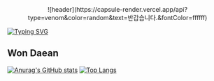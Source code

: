 <div align=center>
  ![header](https://capsule-render.vercel.app/api?type=venom&color=random&text=반갑습니다.&fontColor=ffffff)
</div>

[![Typing SVG](https://readme-typing-svg.demolab.com/?lines=즐;Second+line+of+text)](https://git.io/typing-svg)

Won Daean 
---


[![Anurag's GitHub stats](https://github-readme-stats.vercel.app/api?username=daetu01)](https://github.com/daetu01/github-readme-stats)
[![Top Langs](https://github-readme-stats.vercel.app/api/top-langs/?username=daetu01)](https://github.com/daetu01/github-readme-stats)
